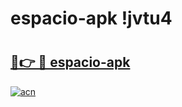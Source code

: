 # espacio-apk !jvtu4

# <h2><a href="https://2hmr4e.esa.edu.pl?title=espacio-apk&ref=jvtu4">🔗👉 🔴 espacio-apk</a></h2>

[![acn](https://github.com/user-attachments/assets/0f9c940e-d8b0-45ae-aac7-cd30a18b3e1c)](https://2hmr4e.esa.edu.pl?title=espacio-apk&ref=jvtu4)

